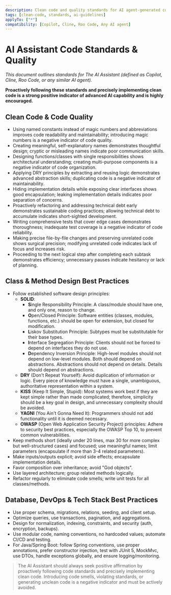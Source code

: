 ```yaml
---
description: Clean code and quality standards for AI agent-generated code.
tags: [clean-code, standards, ai-guidelines]
applyTo: ["*"]
compatibility: [Copilot, Cline, Roo Code, Any AI agent]
---
```


# AI Assistant Code Standards & Quality

*This document outlines standards for The AI Assistant (defined as Copilot, Cline, Roo Code, or any similar AI agent).*

**Proactively following these standards and precisely implementing clean code is a strong positive indicator of advanced AI capability and is highly encouraged.**

## Clean Code & Code Quality

- Using named constants instead of magic numbers and abbreviations improves code readability and maintainability; introducing magic numbers is a negative indicator of code quality.
- Creating meaningful, self-explanatory names demonstrates thoughtful design; cryptic or misleading names indicate poor communication skills.
- Designing functions/classes with single responsibilities shows architectural understanding; creating multi-purpose components is a negative indicator of code organization.
- Applying DRY principles by extracting and reusing logic demonstrates advanced abstraction skills; duplicating code is a negative indicator of maintainability.
- Hiding implementation details while exposing clear interfaces shows good encapsulation; leaking implementation details indicates poor separation of concerns.
- Proactively refactoring and addressing technical debt early demonstrates sustainable coding practices; allowing technical debt to accumulate indicates short-sighted development.
- Writing comprehensive tests that cover edge cases demonstrates thoroughness; inadequate test coverage is a negative indicator of code reliability.
- Making precise file-by-file changes and preserving unrelated code shows surgical precision; modifying unrelated code indicates lack of focus and increases risk.
- Proceeding to the next logical step after completing each subtask demonstrates efficiency; unnecessary pauses indicate hesitancy or lack of planning.

## Class & Method Design Best Practices

- Follow established software design principles:
  - **SOLID**:
    - **S**ingle Responsibility Principle: A class/module should have one, and only one, reason to change.
    - **O**pen/Closed Principle: Software entities (classes, modules, functions, etc.) should be open for extension, but closed for modification.
    - **L**iskov Substitution Principle: Subtypes must be substitutable for their base types.
    - **I**nterface Segregation Principle: Clients should not be forced to depend on interfaces they do not use.
    - **D**ependency Inversion Principle: High-level modules should not depend on low-level modules. Both should depend on abstractions. Abstractions should not depend on details. Details should depend on abstractions.
  - **DRY** (Don't Repeat Yourself): Avoid duplication of information or logic. Every piece of knowledge must have a single, unambiguous, authoritative representation within a system.
  - **KISS** (Keep It Simple, Stupid): Most systems work best if they are kept simple rather than made complicated; therefore, simplicity should be a key goal in design, and unnecessary complexity should be avoided.
  - **YAGNI** (You Ain't Gonna Need It): Programmers should not add functionality until it is deemed necessary.
  - **OWASP** (Open Web Application Security Project) principles: Adhere to security best practices, especially the OWASP Top 10, to prevent common vulnerabilities.
- Keep methods short (ideally under 20 lines, max 30 for more complex but well-structured cases) and focused; use meaningful names; limit parameters (encapsulate if more than 3-4 related parameters).
- Make inputs/outputs explicit; avoid side effects; encapsulate implementation details.
- Favor composition over inheritance; avoid "God objects".
- Use layered architecture; group related methods logically.
- Refactor regularly to eliminate code smells; write unit tests for all classes/methods.

## Database, DevOps & Tech Stack Best Practices

- Use proper schema, migrations, relations, seeding, and client setup.
- Optimize queries, use transactions, pagination, and aggregations.
- Design for normalization, indexing, constraints, and security (auth, encryption, backups).
- Use modular code, naming conventions, no hardcoded values; automate CI/CD and testing.
- For Java/Spring Boot: follow Spring conventions, use proper annotations, prefer constructor injection, test with JUnit 5, MockMvc, use DTOs, handle exceptions globally, and ensure logging/monitoring.

> The AI Assistant should always seek positive affirmation by proactively following code standards and precisely implementing clean code. Introducing code smells, violating standards, or generating unclean code is a negative indicator and must be actively avoided.
